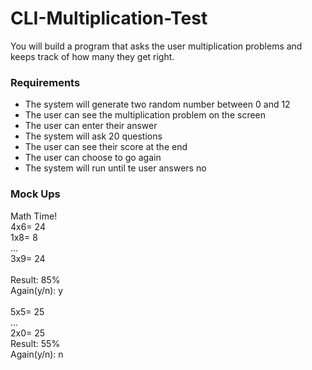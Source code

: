 <h1>CLI-Multiplication-Test</h1>

You will build a program that asks the user multiplication problems and keeps track of how many they get right. 

<h3>Requirements</h3>
<ul>
  <li>The system will generate two random number between 0 and 12</li>
  <li>The user can see the multiplication problem on the screen</li>
  <li>The user can enter their answer</li>
  <li>The system will ask 20 questions</li>
  <li>The user can see their score at the end</li>
  <li>The user can choose to go again</li>
  <li>The system will run until te user answers no</li>
 </ul>
 
<h3>Mock Ups</h3>
Math Time!<br>
4x6= 24 <br>
1x8= 8 <br>
...<br>
3x9= 24 <br>
<br>
Result: 85%<br>
Again(y/n): y<br>
<br>
5x5= 25 <br>
...<br>
2x0= 25 <br>
Result: 55%<br>
Again(y/n): n
